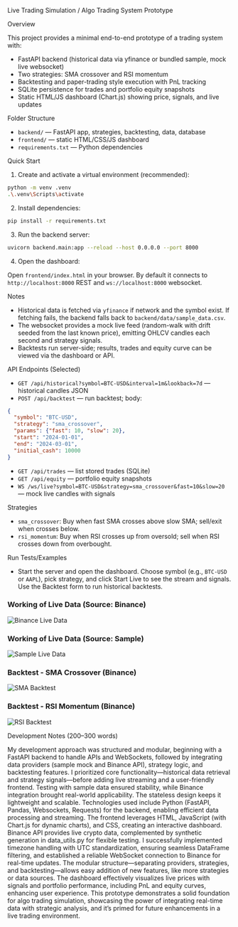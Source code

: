 Live Trading Simulation / Algo Trading System Prototype

Overview

This project provides a minimal end-to-end prototype of a trading system with:
- FastAPI backend (historical data via yfinance or bundled sample, mock live websocket)
- Two strategies: SMA crossover and RSI momentum
- Backtesting and paper-trading style execution with PnL tracking
- SQLite persistence for trades and portfolio equity snapshots
- Static HTML/JS dashboard (Chart.js) showing price, signals, and live updates

Folder Structure

- `backend/` — FastAPI app, strategies, backtesting, data, database
- `frontend/` — static HTML/CSS/JS dashboard
- `requirements.txt` — Python dependencies

Quick Start

1) Create and activate a virtual environment (recommended):

```bash
python -m venv .venv
.\.venv\Scripts\activate
```

2) Install dependencies:

```bash
pip install -r requirements.txt
```

3) Run the backend server:

```bash
uvicorn backend.main:app --reload --host 0.0.0.0 --port 8000
```

4) Open the dashboard:

Open `frontend/index.html` in your browser. By default it connects to `http://localhost:8000` REST and `ws://localhost:8000` websocket.

Notes

- Historical data is fetched via `yfinance` if network and the symbol exist. If fetching fails, the backend falls back to `backend/data/sample_data.csv`.
- The websocket provides a mock live feed (random-walk with drift seeded from the last known price), emitting OHLCV candles each second and strategy signals.
- Backtests run server-side; results, trades and equity curve can be viewed via the dashboard or API.

API Endpoints (Selected)

- `GET /api/historical?symbol=BTC-USD&interval=1m&lookback=7d` — historical candles JSON
- `POST /api/backtest` — run backtest; body:

```json
{
  "symbol": "BTC-USD",
  "strategy": "sma_crossover",
  "params": {"fast": 10, "slow": 20},
  "start": "2024-01-01",
  "end": "2024-03-01",
  "initial_cash": 10000
}
```

- `GET /api/trades` — list stored trades (SQLite)
- `GET /api/equity` — portfolio equity snapshots
- `WS /ws/live?symbol=BTC-USD&strategy=sma_crossover&fast=10&slow=20` — mock live candles with signals

Strategies

- `sma_crossover`: Buy when fast SMA crosses above slow SMA; sell/exit when crosses below.
- `rsi_momentum`: Buy when RSI crosses up from oversold; sell when RSI crosses down from overbought.

Run Tests/Examples

- Start the server and open the dashboard. Choose symbol (e.g., `BTC-USD` or `AAPL`), pick strategy, and click Start Live to see the stream and signals. Use the Backtest form to run historical backtests.

### Working of Live Data (Source: Binance)
![Binance Live Data](images/binance_live.png)

### Working of Live Data (Source: Sample)
![Sample Live Data](images/sample_live.png)

### Backtest - SMA Crossover (Binance)
![SMA Backtest](images/sma_backtest.png)

### Backtest - RSI Momentum (Binance)
![RSI Backtest](images/rsi_backtest.png)


Development Notes (200–300 words)

My development approach was structured and modular, beginning with a FastAPI backend to handle APIs and WebSockets, followed by integrating data providers (sample mock and Binance API), strategy logic, and backtesting features. I prioritized core functionality—historical data retrieval and strategy signals—before adding live streaming and a user-friendly frontend. Testing with sample data ensured stability, while Binance integration brought real-world applicability. The stateless design keeps it lightweight and scalable.
Technologies used include Python (FastAPI, Pandas, Websockets, Requests) for the backend, enabling efficient data processing and streaming. The frontend leverages HTML, JavaScript (with Chart.js for dynamic charts), and CSS, creating an interactive dashboard. Binance API provides live crypto data, complemented by synthetic generation in data_utils.py for flexible testing.
I successfully implemented timezone handling with UTC standardization, ensuring seamless DataFrame filtering, and established a reliable WebSocket connection to Binance for real-time updates. The modular structure—separating providers, strategies, and backtesting—allows easy addition of new features, like more strategies or data sources. The dashboard effectively visualizes live prices with signals and portfolio performance, including PnL and equity curves, enhancing user experience. This prototype demonstrates a solid foundation for algo trading simulation, showcasing the power of integrating real-time data with strategic analysis, and it’s primed for future enhancements in a live trading environment.


